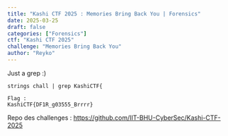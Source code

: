 ```yaml
---
title: "Kashi CTF 2025 : Memories Bring Back You | Forensics"
date: 2025-03-25
draft: false
categories: ["Forensics"]
ctf: "Kashi CTF 2025"
challenge: "Memories Bring Back You"
author: "Reyko"
---
```


Just a grep :)

```
strings chall | grep KashiCTF{

Flag :
KashiCTF{DF1R_g03555_Brrrr}
```


Repo des challenges : https://github.com/IIT-BHU-CyberSec/Kashi-CTF-2025
